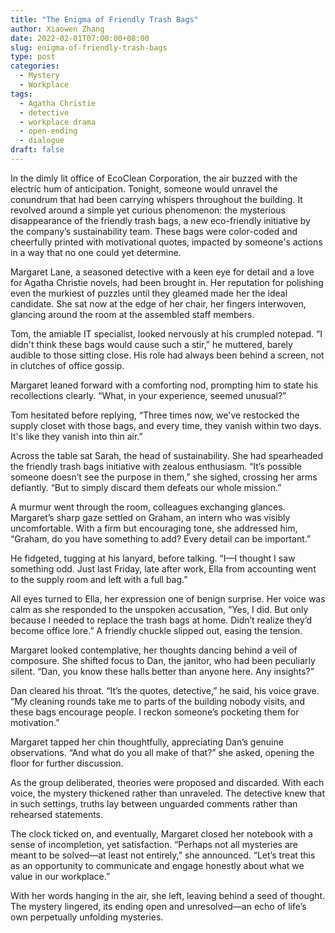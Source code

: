 ```yaml
---
title: "The Enigma of Friendly Trash Bags"
author: Xiaowen Zhang
date: 2022-02-01T07:00:00+08:00
slug: enigma-of-friendly-trash-bags
type: post
categories:
  - Mystery
  - Workplace
tags:
  - Agatha Christie
  - detective
  - workplace drama
  - open-ending
  - dialogue
draft: false
---
```


In the dimly lit office of EcoClean Corporation, the air buzzed with the electric hum of anticipation. Tonight, someone would unravel the conundrum that had been carrying whispers throughout the building. It revolved around a simple yet curious phenomenon: the mysterious disappearance of the friendly trash bags, a new eco-friendly initiative by the company’s sustainability team. These bags were color-coded and cheerfully printed with motivational quotes, impacted by someone's actions in a way that no one could yet determine.

Margaret Lane, a seasoned detective with a keen eye for detail and a love for Agatha Christie novels, had been brought in. Her reputation for polishing even the murkiest of puzzles until they gleamed made her the ideal candidate. She sat now at the edge of her chair, her fingers interwoven, glancing around the room at the assembled staff members.

Tom, the amiable IT specialist, looked nervously at his crumpled notepad. “I didn't think these bags would cause such a stir,” he muttered, barely audible to those sitting close. His role had always been behind a screen, not in clutches of office gossip.

Margaret leaned forward with a comforting nod, prompting him to state his recollections clearly. “What, in your experience, seemed unusual?”

Tom hesitated before replying, “Three times now, we've restocked the supply closet with those bags, and every time, they vanish within two days. It's like they vanish into thin air.”

Across the table sat Sarah, the head of sustainability. She had spearheaded the friendly trash bags initiative with zealous enthusiasm. “It’s possible someone doesn’t see the purpose in them,” she sighed, crossing her arms defiantly. “But to simply discard them defeats our whole mission.”

A murmur went through the room, colleagues exchanging glances. Margaret’s sharp gaze settled on Graham, an intern who was visibly uncomfortable. With a firm but encouraging tone, she addressed him, “Graham, do you have something to add? Every detail can be important.”

He fidgeted, tugging at his lanyard, before talking. “I—I thought I saw something odd. Just last Friday, late after work, Ella from accounting went to the supply room and left with a full bag.”

All eyes turned to Ella, her expression one of benign surprise. Her voice was calm as she responded to the unspoken accusation, “Yes, I did. But only because I needed to replace the trash bags at home. Didn’t realize they’d become office lore.” A friendly chuckle slipped out, easing the tension.

Margaret looked contemplative, her thoughts dancing behind a veil of composure. She shifted focus to Dan, the janitor, who had been peculiarly silent. “Dan, you know these halls better than anyone here. Any insights?” 

Dan cleared his throat. “It’s the quotes, detective,” he said, his voice grave. “My cleaning rounds take me to parts of the building nobody visits, and these bags encourage people. I reckon someone’s pocketing them for motivation.”

Margaret tapped her chin thoughtfully, appreciating Dan’s genuine observations. “And what do you all make of that?” she asked, opening the floor for further discussion.

As the group deliberated, theories were proposed and discarded. With each voice, the mystery thickened rather than unraveled. The detective knew that in such settings, truths lay between unguarded comments rather than rehearsed statements.

The clock ticked on, and eventually, Margaret closed her notebook with a sense of incompletion, yet satisfaction. “Perhaps not all mysteries are meant to be solved—at least not entirely,” she announced. “Let’s treat this as an opportunity to communicate and engage honestly about what we value in our workplace.”

With her words hanging in the air, she left, leaving behind a seed of thought. The mystery lingered, its ending open and unresolved—an echo of life’s own perpetually unfolding mysteries.